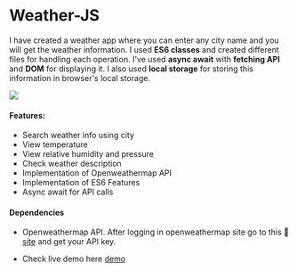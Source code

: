 # Weather-JS

I have created a weather app where you can enter any city name and you will get the weather information. I used **ES6 classes** and created different files for handling each operation. I've used **async await** with **fetching API** and **DOM** for displaying it. I also used **local storage** for storing this information in browser's local storage.

![](https://i.postimg.cc/T1yWcsS7/Weather-JS.jpg)
 
####  Features:
- Search weather info using city
- View temperature
- View relative humidity and pressure
- Check weather description
- Implementation of Openweathermap API
- Implementation of ES6 Features
- Async await for API calls

#### Dependencies
- Openweathermap API. After logging in openweathermap site go to this 🔗 [site](https://openweathermap.org/api/) and get your API key.

- Check live demo here [demo](https://ayush7614.github.io/Weather/)
